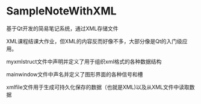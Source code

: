 # SampleNoteWithXML
基于Qt开发的简易笔记系统，通过XML存储文件

XML课程结课大作业，但XML的内容反而好像不多，大部分像是Qt的入门级应用。

myxmlstruct文件中声明并定义了用于组织xml格式的各种数据结构

mainwindow文件中声名并定义了图形界面的各种信号和槽

xmlfile文件用于生成可持久化保存的数据（也就是XML)以及从XML文件中读取数据
